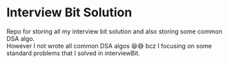 # Interview Bit Solution

Repo for storing all my interview bit solution and also storing some common DSA algo.<br>
However I not wrote all common DSA algos 😆😅 bcz I focusing on some standard problems that I solved in interviewBit.
